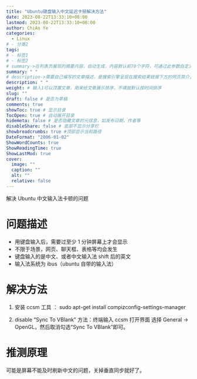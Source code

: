```yaml
---
title: "Ubuntu键盘输入中文延迟卡顿解决方法"
date: 2023-08-22T13:33:10+08:00
lastmod: 2023-08-22T13:33:10+08:00
author: ChiAn Ye
categories:
  - Linux
# - 分类2
tags:
# - 标签1
# - 标签2
# summary->在列表页展现的摘要内容，自动生成，内容默认前70个字符，可通过此参数自定义，一般无需专门设置
summary: " "
# description->需要自己编写的文章描述，是搜索引擎呈现在搜索结果链接下方的网页简介，建议设置
description: " "
weight: # 输入1可以顶置文章，用来给文章展示排序，不填就默认按时间排序
slug: ""
draft: false # 是否为草稿
comments: true
showToc: true # 显示目录
TocOpen: true # 自动展开目录
hidemeta: false # 是否隐藏文章的元信息，如发布日期、作者等
disableShare: false # 底部不显示分享栏
showbreadcrumbs: true #顶部显示当前路径
DateFormat: "2006-01-02"
ShowWordCounts: true
ShowReadingTime: true
ShowLastMod: true
cover:
  image: ""
  caption: ""
  alt: ""
  relative: false
---
```


解决 Ubuntu 中文输入法卡顿的问题

<!--more-->

# 问题描述

- 用键盘输入后，需要过至少 1 分钟屏幕上才会显示
- 不限于场景，网页、聊天框、表格等均会发生
- 键盘输入的是中文、或者中文输入法 shift 后的英文
- 输入法系统为 ibus（ubuntu 自带的输入法）

# 解决方法

1. 安装 ccsm 工具 ：
   sudo apt-get install compizconfig-settings-manager

2. disable “Sync To VBlank”
   方法：终端输入 ccsm 打开界面
   选择 General -> OpenGL，然后取消勾选“Sync To VBlank”即可。

# 推测原理

可能是屏幕不能及时刷新中文的问题，关掉垂直同步就好了。
